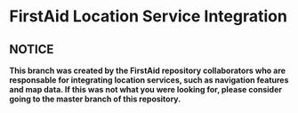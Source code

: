 # FirstAid Location Service Integration 

## NOTICE
**This branch was created by the FirstAid repository collaborators who are responsable for integrating location services, such as navigation features and map data. If this was not what you were looking for, please consider going to the master branch of this repository.**
